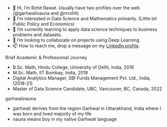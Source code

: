- 👋 Hi, I’m Rohit Rawat. Usually have two profiles over the web (@garhwalinauna and @rrrohit)
- 👀 I’m interested in Data Science and Mathematics primarily. (Little bit Public Policy and Economics)
- 🌱 I’m currently learning to apply data science techniques to business problems and datasets.
- 💞️ I’m looking to collaborate on projects using Deep Learning.
- 📫 How to reach me, drop a message on my [LinkedIn profile](https://www.linkedin.com/in/rohit-rawat-68778a8b/).

Brief Academic & Professional Journey
- B.Sc. Math, Hindu College, University of Delhi, India, 2016
- M.Sc. Math, IIT Bombay, India, 2018
- Digital Analytics Manager, SBI Funds Management Pvt. Ltd., India, (2018-21)
- Master of Data Science Candidate, UBC, Vancouver, BC, Canada, 2022

garhwalinauna
- garhwali derives from the region Garhwal in Uttarakhand, India where I was born and lived majority of my life
- nauna means boy in my native Garhwali language

<!---
garhwalinauna/garhwalinauna is a ✨ special ✨ repository because its `README.md` (this file) appears on your GitHub profile.
You can click the Preview link to take a look at your changes.
--->
